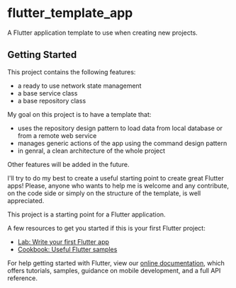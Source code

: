 # flutter_template_app

A Flutter application template to use when creating new projects.

## Getting Started

This project contains the following features:
 - a ready to use network state management
 - a base service class
 - a base repository class

My goal on this project is to have a template that:
 - uses the repository design pattern to load data from local database or from a remote web service
 - manages generic actions of the app using the command design pattern
 - in genral, a clean architecture of the whole project

Other features will be added in the future.

I'll try to do my best to create a useful starting point to create great Flutter apps!
Please, anyone who wants to help me is welcome and any contribute, on the code side or simply on the structure of the template, is well appreciated.

This project is a starting point for a Flutter application.

A few resources to get you started if this is your first Flutter project:

- [Lab: Write your first Flutter app](https://flutter.dev/docs/get-started/codelab)
- [Cookbook: Useful Flutter samples](https://flutter.dev/docs/cookbook)

For help getting started with Flutter, view our
[online documentation](https://flutter.dev/docs), which offers tutorials,
samples, guidance on mobile development, and a full API reference.
